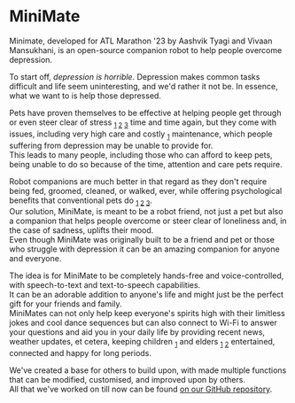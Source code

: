 # MiniMate
Minimate, developed for ATL Marathon '23 by Aashvik Tyagi and Vivaan Mansukhani, is an open-source companion robot to help people overcome depression.

To start off, _depression is horrible_. Depression makes common tasks difficult and life seem uninteresting, and we'd rather it not be. In essence, what we want to is help those depressed.

Pets have proven themselves to be effective at helping people get through or even steer clear of stress <sub>[1](https://pmc.ncbi.nlm.nih.gov/articles/PMC7178231/) [2](https://pmc.ncbi.nlm.nih.gov/articles/PMC6826684/) [3](https://pmc.ncbi.nlm.nih.gov/articles/PMC8705563/)</sub> time and time again, but they come with issues, including very high care and costly <sub>[1](https://pmc.ncbi.nlm.nih.gov/articles/PMC7401533/)</sub> maintenance, which people suffering from depression may be unable to provide for.  
This leads to many people, including those who can afford to keep pets, being unable to do so because of the time, attention and care pets require.

Robot companions are much better in that regard as they don't require being fed, groomed, cleaned, or walked, ever, while offering psychological benefits that conventional pets do <sub>[1](https://pubmed.ncbi.nlm.nih.gov/34889146/) [2](https://pmc.ncbi.nlm.nih.gov/articles/PMC7566965/) [3](https://journals.sagepub.com/doi/10.1177/14713012231155985)</sub>.  
Our solution, MiniMate, is meant to be a robot friend, not just a pet but also a companion that helps people overcome or steer clear of loneliness and, in the case of sadness, uplifts their mood.  
Even though MiniMate was originally built to be a friend and pet or those who struggle with depression it can be an amazing companion for anyone and everyone.

The idea is for MiniMate to be completely hands-free and voice-controlled, with speech-to-text and text-to-speech capabilities.  
It can be an adorable addition to anyone's life and might just be the perfect gift for your friends and family.  
MiniMates can not only help keep everyone's spirits high with their limitless jokes and cool dance sequences but can also connect to Wi-Fi to answer your questions and aid you in your daily life by providing recent news, weather updates, et cetera, keeping children <sub>[1](https://pmc.ncbi.nlm.nih.gov/articles/PMC11671368/)</sub> and elders <sub>[1](https://pmc.ncbi.nlm.nih.gov/articles/PMC4248608/) [2](https://pmc.ncbi.nlm.nih.gov/articles/PMC8364409/)</sub> entertained, connected and happy for long periods.

We've created a base for others to build upon, with made multiple functions that can be modified, customised, and improved upon by others.  
All that we've worked on till now can be found [on our GitHub repository](https://github.com/aashviktyagi/minimate).
